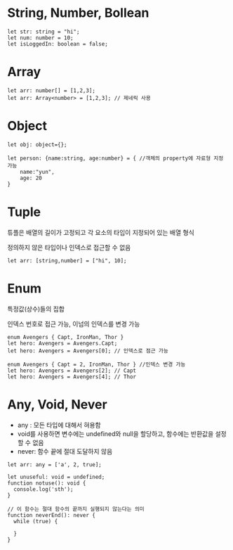 # String, Number, Bollean

```TS
let str: string = "hi";
let num: number = 10;
let isLoggedIn: boolean = false;
```

# Array

```
let arr: number[] = [1,2,3];
let arr: Array<number> = [1,2,3]; // 제네릭 사용
```

# Object

```
let obj: object={};

let person: {name:string, age:number} = { //객체의 property에 자료형 지정 가능
    name:"yun",
    age: 20
}
```

# Tuple

튜플은 배열의 길이가 고정되고 각 요소의 타입이 지정되어 있는 배열 형식

정의하지 않은 타입이나 인덱스로 접근할 수 없음

```
let arr: [string,number] = ["hi", 10];
```

# Enum

특정값(상수)들의 집합

인덱스 번호로 접근 가능, 이넘의 인덱스를 변경 가능

```
enum Avengers { Capt, IronMan, Thor }
let hero: Avengers = Avengers.Capt;
let hero: Avengers = Avengers[0]; // 인덱스로 점근 가능

enum Avengers { Capt = 2, IronMan, Thor } //인덱스 변경 가능
let hero: Avengers = Avengers[2]; // Capt
let hero: Avengers = Avengers[4]; // Thor

```

# Any, Void, Never

- any : 모든 타입에 대해서 혀용함
- void를 사용하면 변수에는 undefined와 null을 할당하고, 함수에는 반환값을 설정할 수 없음
- never: 함수 끝에 절대 도달하지 않음

```
let arr: any = ['a', 2, true];

let unuseful: void = undefined;
function notuse(): void {
  console.log('sth');
}

// 이 함수는 절대 함수의 끝까지 실행되지 않는다는 의미
function neverEnd(): never {
  while (true) {

  }
}

```
